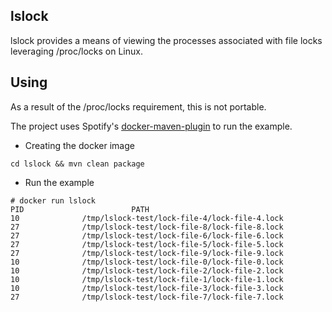 lslock
------
lslock provides a means of viewing the processes associated with file locks leveraging /proc/locks on Linux.

Using
-----
As a result of the /proc/locks requirement, this is not portable. 

The project uses Spotify's [docker-maven-plugin](https://github.com/spotify/docker-maven-plugin) to run the example.

* Creating the docker image
```
cd lslock && mvn clean package
```

* Run the example
```
# docker run lslock
PID                        PATH
10              /tmp/lslock-test/lock-file-4/lock-file-4.lock
27              /tmp/lslock-test/lock-file-8/lock-file-8.lock
27              /tmp/lslock-test/lock-file-6/lock-file-6.lock
27              /tmp/lslock-test/lock-file-5/lock-file-5.lock
27              /tmp/lslock-test/lock-file-9/lock-file-9.lock
10              /tmp/lslock-test/lock-file-0/lock-file-0.lock
10              /tmp/lslock-test/lock-file-2/lock-file-2.lock
10              /tmp/lslock-test/lock-file-1/lock-file-1.lock
10              /tmp/lslock-test/lock-file-3/lock-file-3.lock
27              /tmp/lslock-test/lock-file-7/lock-file-7.lock
```

